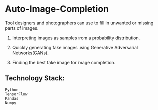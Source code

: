 # Auto-Image-Completion
Tool designers and photographers can use to fill in unwanted or missing parts of images.

1. Interpreting images as samples from a probability distribution.

2. Quickly generating fake images using Generative Adversarial Networks(GANs).

3. Finding the best fake image for image completion.

## Technology Stack: 
    Python
    TensorFlow
    Pandas
    Numpy
